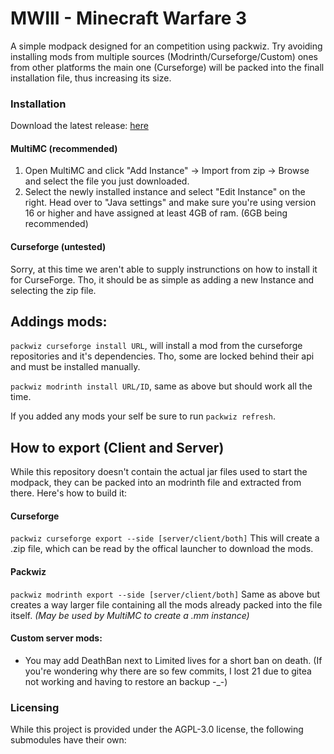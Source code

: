 # MWIII - Minecraft Warfare 3
A simple modpack designed for an competition using packwiz. Try avoiding installing mods from multiple sources (Modrinth/Curseforge/Custom) ones from other platforms the main one (Curseforge) will be packed into the finall installation file, thus increasing its size.

### Installation
Download the latest release: <a href="https://github.com/HiWhatName/MinecraftWarefareIII/releases/">here</a>

#### MultiMC (recommended)
1. Open MultiMC and click "Add Instance" -> Import from zip -> Browse and select the file you just downloaded.
2. Select the newly installed instance and select "Edit Instance" on the right. Head over to "Java settings" and make sure you're using version 16 or higher and have assigned at least 4GB of ram. (6GB being recommended)

#### Curseforge (untested)
Sorry, at this time we aren't able to supply instrunctions on how to install it for CurseForge. Tho, it should be as simple as adding a new Instance and selecting the zip file.

## Addings mods:
`packwiz curseforge install URL`, will install a mod from the curseforge repositories and it's dependencies. Tho, some are locked behind their api and must be installed manually.

`packwiz modrinth install URL/ID`, same as above but should work all the time.

If you added any mods your self be sure to run `packwiz refresh`.

## How to export (Client and Server)
While this repository doesn't contain the actual jar files used to start the modpack, they can be packed into an modrinth file and extracted from there. Here's how to build it:

#### Curseforge
`packwiz curseforge export --side [server/client/both]`
This will create a .zip file, which can be read by the offical launcher to download the mods.

#### Packwiz
`packwiz modrinth export --side [server/client/both]`
Same as above but creates a way larger file containing all the mods already packed into the file itself. *(May be used by MultiMC to create a .mm instance)*

#### Custom server mods:
- You may add DeathBan next to Limited lives for a short ban on death.
(If you're wondering why there are so few commits, I lost 21 due to gitea not working and having to restore an backup -_-)

### Licensing
While this project is provided under the AGPL-3.0 license, the following submodules have their own:
